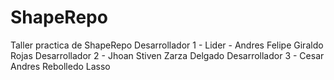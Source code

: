 # ShapeRepo
Taller practica de ShapeRepo
Desarrollador 1 - Lider - Andres Felipe Giraldo Rojas
Desarrollador 2 - Jhoan Stiven Zarza Delgado
Desarrollador 3 - Cesar Andres Rebolledo Lasso

